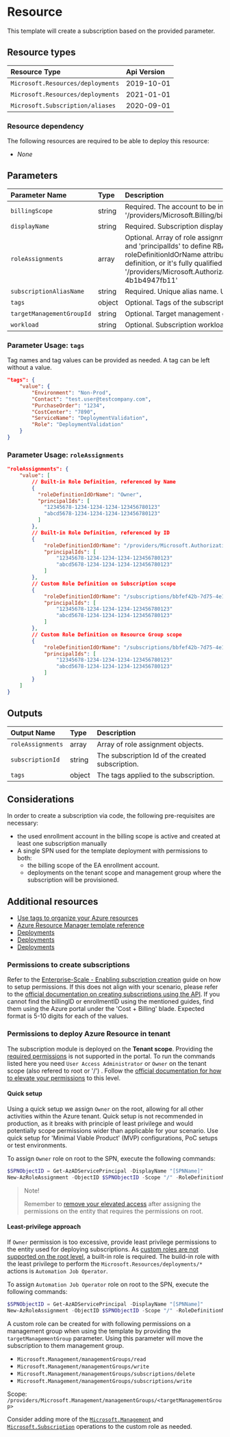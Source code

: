 # Resource

This template will create a subscription based on the provided parameter.

## Resource types

| Resource Type                             | Api Version        |
| :---------------------------------------- | :----------------- |
| `Microsoft.Resources/deployments` | 2019-10-01 |
| `Microsoft.Resources/deployments` | 2021-01-01 |
| `Microsoft.Subscription/aliases` | 2020-09-01 |

### Resource dependency

The following resources are required to be able to deploy this resource:

- *None*

## Parameters

| Parameter Name | Type | Description | DefaultValue | Possible values |
| :-- | :-- | :-- | :-- | :-- |
| `billingScope` | string | Required. The account to be invoiced for the subscription. e.g. '/providers/Microsoft.Billing/billingAccounts/12345678/enrollmentAccounts/123456 |  |  |
| `displayName` | string | Required. Subscription display name. |  |  |
| `roleAssignments` | array | Optional. Array of role assignment objects that contain the 'roleDefinitionIdOrName' and 'principalIds' to define RBAC role assignments on this resource. In the roleDefinitionIdOrName attribute, you can provide either the display name of the role definition, or it's fully qualified ID in the following format: '/providers/Microsoft.Authorization/roleDefinitions/c2f4ef07-c644-48eb-af81-4b1b4947fb11' | System.Object[] |  |
| `subscriptionAliasName` | string | Required. Unique alias name. Unique and linking ID |  |  |
| `tags` | object | Optional. Tags of the subscription. |  |  |
| `targetManagementGroupId` | string | Optional. Target management group where the subscription will be created. |  |  |
| `workload` | string | Optional. Subscription workload. | Production | System.Object[] |

### Parameter Usage: `tags`

Tag names and tag values can be provided as needed. A tag can be left without a value.

```json
"tags": {
    "value": {
        "Environment": "Non-Prod",
        "Contact": "test.user@testcompany.com",
        "PurchaseOrder": "1234",
        "CostCenter": "7890",
        "ServiceName": "DeploymentValidation",
        "Role": "DeploymentValidation"
    }
}
```

### Parameter Usage: `roleAssignments`

```json
"roleAssignments": {
    "value": [
        // Built-in Role Definition, referenced by Name
        {
          "roleDefinitionIdOrName": "Owner",
          "principalIds": [
            "12345678-1234-1234-1234-123456780123"
            "abcd5678-1234-1234-1234-123456780123"
          ]
        },
        // Built-in Role Definition, referenced by ID
        {
            "roleDefinitionIdOrName": "/providers/Microsoft.Authorization/roleDefinitions/c2f4ef07-c644-48eb-af81-4b1b4947fb11",
            "principalIds": [
                "12345678-1234-1234-1234-123456780123"
                "abcd5678-1234-1234-1234-123456780123"
            ]
        },
        // Custom Role Definition on Subscription scope
        {
            "roleDefinitionIdOrName": "/subscriptions/bbfef42b-7d75-4e17-9f39-bd431e69189f/providers/Microsoft.Authorization/roleDefinitions/54597af5-2126-5a52-a2ce-4bb56e90d3c8",
            "principalIds": [
                "12345678-1234-1234-1234-123456780123"
                "abcd5678-1234-1234-1234-123456780123"
            ]
        },
        // Custom Role Definition on Resource Group scope
        {
            "roleDefinitionIdOrName": "/subscriptions/bbfef42b-7d75-4e17-9f39-bd431e69189f/resourceGroups/rbacTest/providers/Microsoft.Authorization/roleDefinitions/08e417aa-3d20-5a4e-94da-b2aa45bd5929",
            "principalIds": [
                "12345678-1234-1234-1234-123456780123"
                "abcd5678-1234-1234-1234-123456780123"
            ]
        }
    ]
}
```

## Outputs

| Output Name | Type | Description |
| :-- | :-- | :-- |
| `roleAssignments` | array | Array of role assignment objects. |
| `subscriptionId` | string | The subscription Id of the created subscription. |
| `tags` | object | The tags applied to the subscription. |

## Considerations

In order to create a subscription via code, the following pre-requisites are necessary:

- the used enrollment account in the billing scope is active and created at least one subscription manually
- A single SPN used for the template deployment with permissions to both:
  - the billing scope of the EA enrollment account.
  - deployments on the tenant scope and management group where the subscription will be provisioned.

## Additional resources

- [Use tags to organize your Azure resources](https://docs.microsoft.com/en-us/azure/azure-resource-manager/resource-group-using-tags)
- [Azure Resource Manager template reference](https://docs.microsoft.com/en-us/azure/templates/)
- [Deployments](https://docs.microsoft.com/en-us/azure/templates/Microsoft.Resources/2021-01-01/deployments)
- [Deployments](https://docs.microsoft.com/en-us/azure/templates/Microsoft.Resources/2021-01-01/deployments)
- [Deployments](https://docs.microsoft.com/en-us/azure/templates/Microsoft.Resources/2021-01-01/deployments)

### Permissions to create subscriptions

Refer to the [Enterprise-Scale - Enabling subscription creation](https://github.com/Azure/Enterprise-Scale/blob/main/docs/Deploy/enable-subscription-creation.md) guide on how to setup permissions. If this does not align with your scenario, please refer to the [official documentation on creating subscriptions using the API](https://docs.microsoft.com/en-us/azure/cost-management-billing/manage/programmatically-create-subscription-preview).
If you cannot find the billingID or enrollmentID using the mentioned guides, find them using the Azure portal under the 'Cost + Billing' blade. Expected format is 5-10 digits for each of the values.

### Permissions to deploy Azure Resource in tenant

The subscription module is deployed on the **Tenant scope**. Providing the [required permissions](https://docs.microsoft.com/en-us/azure/azure-resource-manager/templates/deploy-to-tenant#required-access) is not supported in the portal.
To run the commands listed here you need `User Access Administrator` or `Owner` on the tenant scope (also refered to root or '/') . Follow the [official documentation for how to elevate your permissions](https://docs.microsoft.com/en-us/azure/role-based-access-control/elevate-access-global-admin) to this level.

#### Quick setup

Using a quick setup we assign `Owner` on the root, allowing for all other activities within the Azure tenant. Quick setup is not recommended in production, as it breaks with principle of least privilege and would potentially scope permissions wider than applicable for your scenario.
Use quick setup for 'Minimal Viable Product' (MVP) configurations, PoC setups or test environments.

To assign `Owner` role on root to the SPN, execute the following commands:

```powershell
$SPNObjectID = Get-AzADServicePrincipal -DisplayName "[SPNName]"
New-AzRoleAssignment -ObjectID $SPNObjectID -Scope "/" -RoleDefinitionName "Owner"
```

> Note!
>
> Remember to [remove your elevated access](https://docs.microsoft.com/en-us/azure/role-based-access-control/elevate-access-global-admin#remove-elevated-access) after assigning the permissions on the entity that requires the permissions on root.

#### Least-privilege approach

If `Owner` permission is too excessive, provide least privilege permissions to the entity used for deploying subscriptions.
As [custom roles are not supported on the root level](https://docs.microsoft.com/en-us/azure/role-based-access-control/custom-roles#custom-role-limits), a built-in role is required.
The build-in role with the least privilege to perform the `Microsoft.Resources/deployments/*` actions is `Automation Job Operator`.

To assign `Automation Job Operator` role on root to the SPN, execute the following commands:

```powershell
$SPNObjectID = Get-AzADServicePrincipal -DisplayName "[SPNName]"
New-AzRoleAssignment -ObjectID $SPNObjectID -Scope "/" -RoleDefinitionName "Automation Job Operator"
```

A custom role can be created for with following permissions on a management group when using the template by providing the `targetManagementGroup` parameter. Using this parameter will move the subscription to them management group.

- `Microsoft.Management/managementGroups/read`
- `Microsoft.Management/managementGroups/write`
- `Microsoft.Management/managementGroups/subscriptions/delete`
- `Microsoft.Management/managementGroups/subscriptions/write`

Scope: `/providers/Microsoft.Management/managementGroups/<targetManagementGroup>`

Consider adding more of the [`Microsoft.Management`](https://docs.microsoft.com/en-us/azure/role-based-access-control/resource-provider-operations#microsoftmanagement) and [`Microsoft.Subscription`](https://docs.microsoft.com/en-us/azure/role-based-access-control/resource-provider-operations#microsoftsubscription) operations to the custom role as needed.
